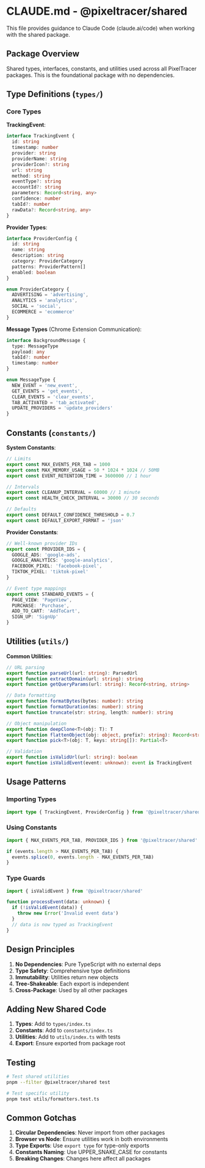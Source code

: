 # CLAUDE.md - @pixeltracer/shared

This file provides guidance to Claude Code (claude.ai/code) when working with the shared package.

## Package Overview

Shared types, interfaces, constants, and utilities used across all PixelTracer packages. This is the foundational package with no dependencies.

## Type Definitions (`types/`)

### Core Types

**TrackingEvent**:
```typescript
interface TrackingEvent {
  id: string
  timestamp: number
  provider: string
  providerName: string
  providerIcon?: string
  url: string
  method: string
  eventType?: string
  accountId?: string
  parameters: Record<string, any>
  confidence: number
  tabId?: number
  rawData?: Record<string, any>
}
```

**Provider Types**:
```typescript
interface ProviderConfig {
  id: string
  name: string
  description: string
  category: ProviderCategory
  patterns: ProviderPattern[]
  enabled: boolean
}

enum ProviderCategory {
  ADVERTISING = 'advertising',
  ANALYTICS = 'analytics',
  SOCIAL = 'social',
  ECOMMERCE = 'ecommerce'
}
```

**Message Types** (Chrome Extension Communication):
```typescript
interface BackgroundMessage {
  type: MessageType
  payload: any
  tabId?: number
  timestamp: number
}

enum MessageType {
  NEW_EVENT = 'new_event',
  GET_EVENTS = 'get_events',
  CLEAR_EVENTS = 'clear_events',
  TAB_ACTIVATED = 'tab_activated',
  UPDATE_PROVIDERS = 'update_providers'
}
```

## Constants (`constants/`)

**System Constants**:
```typescript
// Limits
export const MAX_EVENTS_PER_TAB = 1000
export const MAX_MEMORY_USAGE = 50 * 1024 * 1024 // 50MB
export const EVENT_RETENTION_TIME = 3600000 // 1 hour

// Intervals
export const CLEANUP_INTERVAL = 60000 // 1 minute
export const HEALTH_CHECK_INTERVAL = 30000 // 30 seconds

// Defaults
export const DEFAULT_CONFIDENCE_THRESHOLD = 0.7
export const DEFAULT_EXPORT_FORMAT = 'json'
```

**Provider Constants**:
```typescript
// Well-known provider IDs
export const PROVIDER_IDS = {
  GOOGLE_ADS: 'google-ads',
  GOOGLE_ANALYTICS: 'google-analytics',
  FACEBOOK_PIXEL: 'facebook-pixel',
  TIKTOK_PIXEL: 'tiktok-pixel'
}

// Event type mappings
export const STANDARD_EVENTS = {
  PAGE_VIEW: 'PageView',
  PURCHASE: 'Purchase',
  ADD_TO_CART: 'AddToCart',
  SIGN_UP: 'SignUp'
}
```

## Utilities (`utils/`)

**Common Utilities**:
```typescript
// URL parsing
export function parseUrl(url: string): ParsedUrl
export function extractDomain(url: string): string
export function getQueryParams(url: string): Record<string, string>

// Data formatting
export function formatBytes(bytes: number): string
export function formatDuration(ms: number): string
export function truncate(str: string, length: number): string

// Object manipulation
export function deepClone<T>(obj: T): T
export function flattenObject(obj: object, prefix?: string): Record<string, any>
export function pick<T>(obj: T, keys: string[]): Partial<T>

// Validation
export function isValidUrl(url: string): boolean
export function isValidEvent(event: unknown): event is TrackingEvent
```

## Usage Patterns

### Importing Types
```typescript
import type { TrackingEvent, ProviderConfig } from '@pixeltracer/shared'
```

### Using Constants
```typescript
import { MAX_EVENTS_PER_TAB, PROVIDER_IDS } from '@pixeltracer/shared'

if (events.length > MAX_EVENTS_PER_TAB) {
  events.splice(0, events.length - MAX_EVENTS_PER_TAB)
}
```

### Type Guards
```typescript
import { isValidEvent } from '@pixeltracer/shared'

function processEvent(data: unknown) {
  if (!isValidEvent(data)) {
    throw new Error('Invalid event data')
  }
  // data is now typed as TrackingEvent
}
```

## Design Principles

1. **No Dependencies**: Pure TypeScript with no external deps
2. **Type Safety**: Comprehensive type definitions
3. **Immutability**: Utilities return new objects
4. **Tree-Shakeable**: Each export is independent
5. **Cross-Package**: Used by all other packages

## Adding New Shared Code

1. **Types**: Add to `types/index.ts`
2. **Constants**: Add to `constants/index.ts`
3. **Utilities**: Add to `utils/index.ts` with tests
4. **Export**: Ensure exported from package root

## Testing

```bash
# Test shared utilities
pnpm --filter @pixeltracer/shared test

# Test specific utility
pnpm test utils/formatters.test.ts
```

## Common Gotchas

1. **Circular Dependencies**: Never import from other packages
2. **Browser vs Node**: Ensure utilities work in both environments
3. **Type Exports**: Use `export type` for type-only exports
4. **Constants Naming**: Use UPPER_SNAKE_CASE for constants
5. **Breaking Changes**: Changes here affect all packages